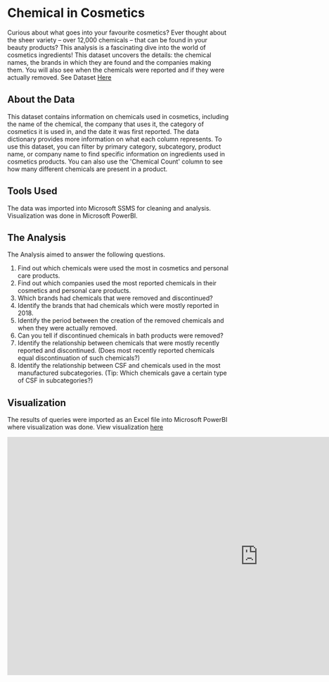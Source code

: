 # Chemical in Cosmetics
Curious about what goes into your favourite cosmetics? Ever thought about the sheer variety – over 12,000 chemicals – that can be found in your beauty products? This analysis is a fascinating dive into the world of cosmetics ingredients! This dataset uncovers the details: the chemical names, the brands in which they are found and the companies making them. You will also see when the chemicals were reported and if they were actually removed. 
See Dataset [Here](https://github.com/Tomianne/ChemicalCosmetics/blob/main/Chemical%20in%20Cosmetics.sql)
## About the Data
This dataset contains information on chemicals used in cosmetics, including the name of the chemical, the company that uses it, the category of cosmetics it is used in, and the date it was first reported. The data dictionary provides more information on what each column represents. To use this dataset, you can filter by primary category, subcategory, product name, or company name to find specific information on ingredients used in cosmetics products. You can also use the 'Chemical Count' column to see how many different chemicals are present in a product.
## Tools Used
The data was imported into Microsoft SSMS for cleaning and analysis. Visualization was done in Microsoft PowerBI. 
## The Analysis 
The Analysis aimed to answer the following questions. 
1. Find out which chemicals were used the most in cosmetics and personal care products.
2. Find out which companies used the most reported chemicals in their cosmetics and personal
care products.
3. Which brands had chemicals that were removed and discontinued?
4. Identify the brands that had chemicals which were mostly reported in 2018.
5. Identify the period between the creation of the removed chemicals and when they were actually
removed.
6. Can you tell if discontinued chemicals in bath products were removed? 
7. Identify the relationship between chemicals that were mostly recently reported and discontinued. (Does most recently reported chemicals equal discontinuation of such chemicals?)
8. Identify the relationship between CSF and chemicals used in the most manufactured subcategories. (Tip: Which chemicals gave a certain type of CSF in subcategories?)
## Visualization
The results of queries were imported as an Excel file into Microsoft PowerBI where visualization was done. 
View visualization [here](https://app.powerbi.com/reportEmbed?reportId=b06cf4d3-03db-44cf-9984-69c35d9a9d25&autoAuth=true&ctid=132076e5-2bdc-4cf0-8bde-5fb4914a7c87)
<iframe title="Chemical In Cosmetics Vizualization" width="1140" height="541.25" src="https://app.powerbi.com/reportEmbed?reportId=b06cf4d3-03db-44cf-9984-69c35d9a9d25&autoAuth=true&ctid=132076e5-2bdc-4cf0-8bde-5fb4914a7c87" frameborder="0" allowFullScreen="true"></iframe>
